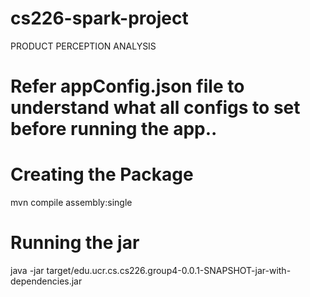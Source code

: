 # cs226-spark-project
PRODUCT PERCEPTION ANALYSIS

# Refer appConfig.json file to understand what all configs to set before running the app..

# Creating the Package
mvn compile assembly:single

# Running the jar
java -jar target/edu.ucr.cs.cs226.group4-0.0.1-SNAPSHOT-jar-with-dependencies.jar


